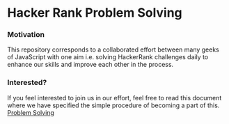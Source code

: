 # Hacker Rank Problem Solving


### Motivation
This repository corresponds to a collaborated effort between many geeks of JavaScript with one aim i.e. solving HackerRank challenges daily to enhance our skills and improve each other in the process.

### Interested?
If you feel interested to join us in our effort, feel free to read this document where we have specified the simple procedure of becoming a part of this.
[Problem Solving](https://docs.google.com/spreadsheets/d/1-5KjfTaPoLI820VJH81LjDL7MC5rIM0tsZ2PMgBb-S8/edit#gid=0)